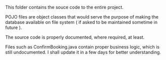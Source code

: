 This folder contains the souce code to the entire project.

POJO files are object classes that would serve the purpose of making the database 
available on file system ( if asked to be maintained sometime in future ).

The source code is properly documented, where required, at least.

Files such as ConfirmBooking.java contain proper business logic, which is still undocumented.
I shall update it in a few days for better understanding.

